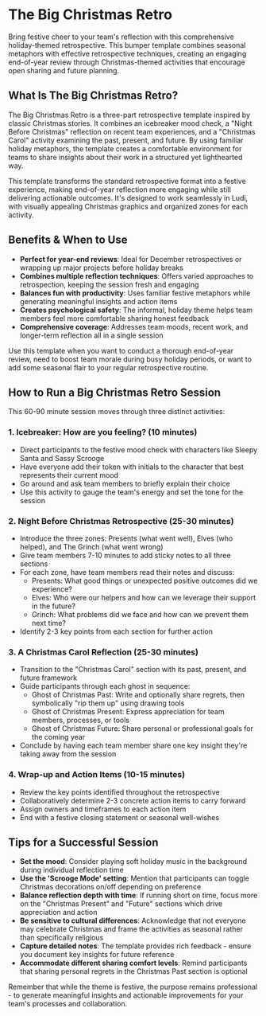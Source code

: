 # The Big Christmas Retro

Bring festive cheer to your team's reflection with this comprehensive holiday-themed retrospective. This bumper template combines seasonal metaphors with effective retrospective techniques, creating an engaging end-of-year review through Christmas-themed activities that encourage open sharing and future planning.

## What Is The Big Christmas Retro?

The Big Christmas Retro is a three-part retrospective template inspired by classic Christmas stories. It combines an icebreaker mood check, a "Night Before Christmas" reflection on recent team experiences, and a "Christmas Carol" activity examining the past, present, and future. By using familiar holiday metaphors, the template creates a comfortable environment for teams to share insights about their work in a structured yet lighthearted way.

This template transforms the standard retrospective format into a festive experience, making end-of-year reflection more engaging while still delivering actionable outcomes. It's designed to work seamlessly in Ludi, with visually appealing Christmas graphics and organized zones for each activity.

## Benefits & When to Use

- **Perfect for year-end reviews**: Ideal for December retrospectives or wrapping up major projects before holiday breaks
- **Combines multiple reflection techniques**: Offers varied approaches to retrospection, keeping the session fresh and engaging
- **Balances fun with productivity**: Uses familiar festive metaphors while generating meaningful insights and action items
- **Creates psychological safety**: The informal, holiday theme helps team members feel more comfortable sharing honest feedback
- **Comprehensive coverage**: Addresses team moods, recent work, and longer-term reflection all in a single session

Use this template when you want to conduct a thorough end-of-year review, need to boost team morale during busy holiday periods, or want to add some seasonal flair to your regular retrospective routine.

## How to Run a Big Christmas Retro Session

This 60-90 minute session moves through three distinct activities:

### 1. Icebreaker: How are you feeling? (10 minutes)

- Direct participants to the festive mood check with characters like Sleepy Santa and Sassy Scrooge
- Have everyone add their token with initials to the character that best represents their current mood
- Go around and ask team members to briefly explain their choice
- Use this activity to gauge the team's energy and set the tone for the session

### 2. Night Before Christmas Retrospective (25-30 minutes)

- Introduce the three zones: Presents (what went well), Elves (who helped), and The Grinch (what went wrong)
- Give team members 7-10 minutes to add sticky notes to all three sections
- For each zone, have team members read their notes and discuss:
  - Presents: What good things or unexpected positive outcomes did we experience?
  - Elves: Who were our helpers and how can we leverage their support in the future?
  - Grinch: What problems did we face and how can we prevent them next time?
- Identify 2-3 key points from each section for further action

### 3. A Christmas Carol Reflection (25-30 minutes)

- Transition to the "Christmas Carol" section with its past, present, and future framework
- Guide participants through each ghost in sequence:
  - Ghost of Christmas Past: Write and optionally share regrets, then symbolically "rip them up" using drawing tools
  - Ghost of Christmas Present: Express appreciation for team members, processes, or tools
  - Ghost of Christmas Future: Share personal or professional goals for the coming year
- Conclude by having each team member share one key insight they're taking away from the session

### 4. Wrap-up and Action Items (10-15 minutes)

- Review the key points identified throughout the retrospective
- Collaboratively determine 2-3 concrete action items to carry forward
- Assign owners and timeframes to each action item
- End with a festive closing statement or seasonal well-wishes

## Tips for a Successful Session

- **Set the mood**: Consider playing soft holiday music in the background during individual reflection time
- **Use the 'Scrooge Mode' setting**: Mention that participants can toggle Christmas decorations on/off depending on preference
- **Balance reflection depth with time**: If running short on time, focus more on the "Christmas Present" and "Future" sections which drive appreciation and action
- **Be sensitive to cultural differences**: Acknowledge that not everyone may celebrate Christmas and frame the activities as seasonal rather than specifically religious
- **Capture detailed notes**: The template provides rich feedback - ensure you document key insights for future reference
- **Accommodate different sharing comfort levels**: Remind participants that sharing personal regrets in the Christmas Past section is optional

Remember that while the theme is festive, the purpose remains professional - to generate meaningful insights and actionable improvements for your team's processes and collaboration.
